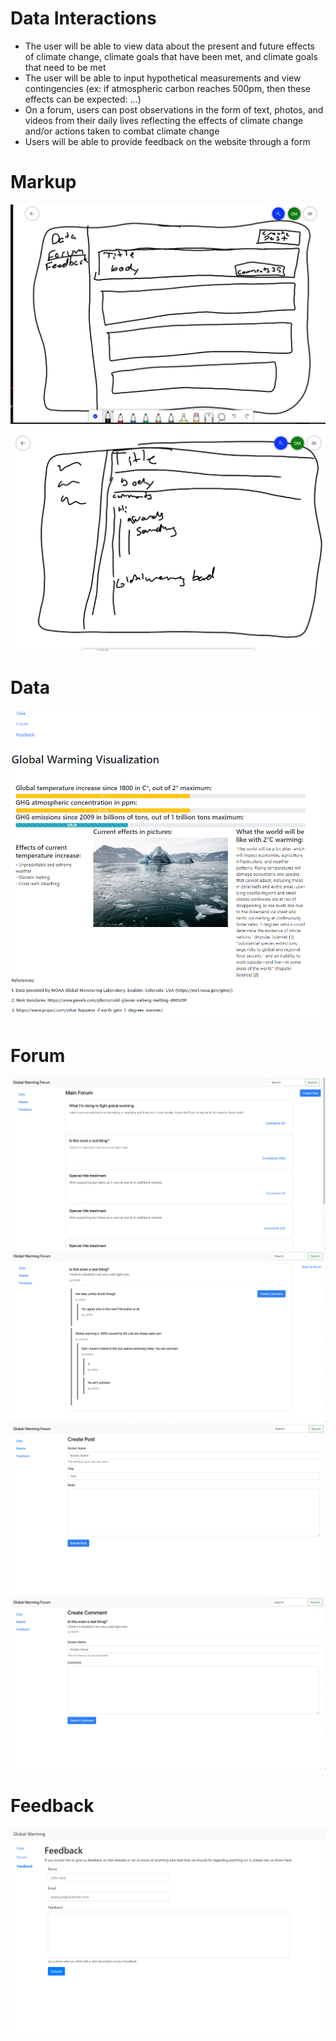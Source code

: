# Data Interactions
- The user will be able to view data about the present and future effects of climate change, climate goals that have been met, and climate goals that need to be met
- The user will be able to input hypothetical measurements and view contingencies (ex: if atmospheric carbon reaches 500pm, then these effects can be expected: ...)
- On a forum, users can post observations in the form of text, photos, and videos from their daily lives reflecting the effects of climate change and/or actions taken to combat climate change 
- Users will be able to provide feedback on the website through a form
# Markup
![](forumMarkup.png)
![](forumInner.png)
# Data
![](data.png)
# Forum
![](MainForum.png)
![](post.png)
![](createpost.png)
![](createcomment.png)
# Feedback
![](feedback-page.PNG)



